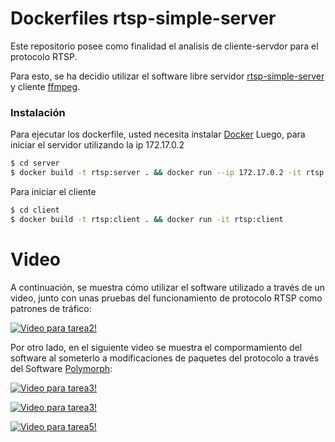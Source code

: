 # Dockerfiles rtsp-simple-server

Este repositorio posee como finalidad el analisis de cliente-servdor para el protocolo RTSP.

Para esto, se ha decidio utilizar el software libre servidor [rtsp-simple-server](https://github.com/aler9/rtsp-simple-server) y cliente [ffmpeg](https://ffmpeg.org/releases).

### Instalación
Para ejecutar los dockerfile, usted necesita instalar [Docker](https://www.docker.com/get-started)
Luego, para iniciar el servidor utilizando la ip 172.17.0.2

```sh
$ cd server
$ docker build -t rtsp:server . && docker run --ip 172.17.0.2 -it rtsp:server
```

Para iniciar el cliente

```sh
$ cd client
$ docker build -t rtsp:client . && docker run -it rtsp:client
```

# Video

A continuación, se muestra cómo utilizar el software utilizado a través de un video, junto con unas pruebas del funcionamiento de protocolo RTSP como patrones de tráfico:

[![Video para tarea2!](https://i.imgur.com/p4qQwsA.png)](https://youtu.be/OyYM2XeqFFI)

Por otro lado, en el siguiente video se muestra el compormamiento del software al someterlo a modificaciones de paquetes del protocolo a través del Software [Polymorph](https://github.com/shramos/polymorph):

[![Video para tarea3!](https://i.imgur.com/jPQpITjh.jpg)](https://youtu.be/-NHELpdSMNs)

[![Video para tarea3!](https://i.imgur.com/qu3caKU.png)](https://youtu.be/uAMGyppT6sg)

[![Video para tarea5!](https://i.imgur.com/a/l3nMksZ)](https://youtu.be/mZK9WONNCdY)
